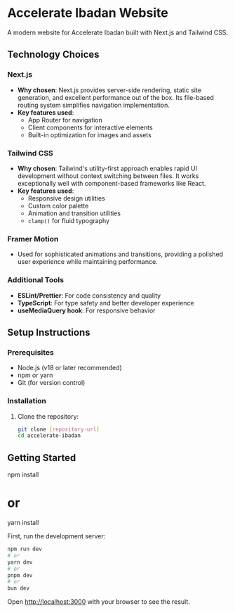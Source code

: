 # Accelerate Ibadan Website

A modern website for Accelerate Ibadan built with Next.js and Tailwind CSS.

## Technology Choices

### Next.js
- **Why chosen**: Next.js provides server-side rendering, static site generation, and excellent performance out of the box. Its file-based routing system simplifies navigation implementation.
- **Key features used**:
  - App Router for navigation
  - Client components for interactive elements
  - Built-in optimization for images and assets

### Tailwind CSS
- **Why chosen**: Tailwind's utility-first approach enables rapid UI development without context switching between files. It works exceptionally well with component-based frameworks like React.
- **Key features used**:
  - Responsive design utilities
  - Custom color palette
  - Animation and transition utilities
  - `clamp()` for fluid typography

### Framer Motion
- Used for sophisticated animations and transitions, providing a polished user experience while maintaining performance.

### Additional Tools
- **ESLint/Prettier**: For code consistency and quality
- **TypeScript**: For type safety and better developer experience
- **useMediaQuery hook**: For responsive behavior

## Setup Instructions

### Prerequisites
- Node.js (v18 or later recommended)
- npm or yarn
- Git (for version control)

### Installation
1. Clone the repository:
   ```bash
   git clone [repository-url]
   cd accelerate-ibadan


## Getting Started
npm install
# or
yarn install

First, run the development server:

```bash
npm run dev
# or
yarn dev
# or
pnpm dev
# or
bun dev
```

Open [http://localhost:3000](http://localhost:3000) with your browser to see the result.
